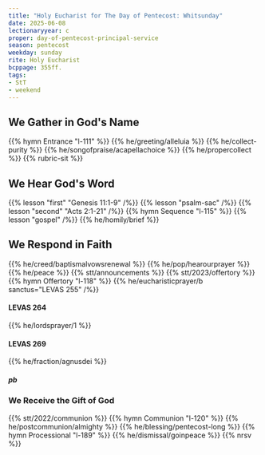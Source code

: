 ```yaml
---
title: "Holy Eucharist for The Day of Pentecost: Whitsunday"
date: 2025-06-08
lectionaryyear: c
proper: day-of-pentecost-principal-service
season: pentecost
weekday: sunday
rite: Holy Eucharist
bcppage: 355ff.
tags:
- StT
- weekend
---
```

## We Gather in God's Name
{{% hymn Entrance "l-111" %}}
{{% he/greeting/alleluia %}}
{{% he/collect-purity %}}
{{% he/songofpraise/acapellachoice %}}
{{% he/propercollect %}}
{{% rubric-sit %}}
## We Hear God's Word
{{% lesson "first" "Genesis 11:1-9" /%}}
{{% lesson "psalm-sac" /%}}
{{% lesson "second" "Acts 2:1-21" /%}}
{{% hymn Sequence "l-115" %}}
{{% lesson "gospel" /%}}
{{% he/homily/brief %}}
## We Respond in Faith
{{% he/creed/baptismalvowsrenewal %}}
{{% he/pop/hearourprayer %}}
{{% he/peace %}}
{{% stt/announcements %}}
{{% stt/2023/offertory %}}
{{% hymn Offertory "l-118" %}}
{{% he/eucharisticprayer/b sanctus="LEVAS 255" /%}}
#### LEVAS 264
{{% he/lordsprayer/1 %}}
#### LEVAS 269
{{% he/fraction/agnusdei %}}
##### pb
### We Receive the Gift of God
{{% stt/2022/communion %}}
{{% hymn Communion "l-120" %}}
{{% he/postcommunion/almighty %}}
{{% he/blessing/pentecost-long %}}
{{% hymn Processional "l-189" %}}
{{% he/dismissal/goinpeace %}}
{{% nrsv %}}

